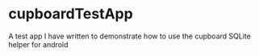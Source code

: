 # cupboardTestApp
A test app I have written to demonstrate how to use the cupboard SQLite helper for android

